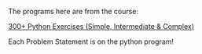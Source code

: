 The programs here are from the course:

[300+ Python Exercises (Simple, Intermediate & Complex)](https://www.udemy.com/course/300-python-exercises-simple-and-complex-with-algorithm/)


Each Problem Statement is on the python program!
